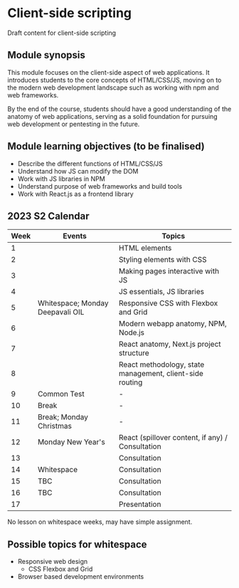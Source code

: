 # Client-side scripting

Draft content for client-side scripting

## Module synopsis

This module focuses on the client-side aspect of web applications. It introduces students to the core concepts of HTML/CSS/JS, moving on to the modern web development landscape such as working with npm and web frameworks.

By the end of the course, students should have a good understanding of the anatomy of web applications, serving as a solid foundation for pursuing web development or pentesting in the future.

## Module learning objectives (to be finalised)

- Describe the different functions of HTML/CSS/JS
- Understand how JS can modify the DOM
- Work with JS libraries in NPM
- Understand purpose of web frameworks and build tools
- Work with React.js as a frontend library

## 2023 S2 Calendar

| Week | Events                           | Topics                                                   |
| ---- | -------------------------------- | -------------------------------------------------------- |
| 1    |                                  | HTML elements                                            |
| 2    |                                  | Styling elements with CSS                                |
| 3    |                                  | Making pages interactive with JS                         |
| 4    |                                  | JS essentials, JS libraries                              |
| 5    | Whitespace; Monday Deepavali OIL | Responsive CSS with Flexbox and Grid                     |
| 6    |                                  | Modern webapp anatomy, NPM, Node.js                      |
| 7    |                                  | React anatomy, Next.js project structure                 |
| 8    |                                  | React methodology, state management, client-side routing |
| 9    | Common Test                      | -                                                        |
| 10   | Break                            | -                                                        |
| 11   | Break; Monday Christmas          | -                                                        |
| 12   | Monday New Year's                | React (spillover content, if any) / Consultation         |
| 13   |                                  | Consultation                                             |
| 14   | Whitespace                       | Consultation                                             |
| 15   | TBC                              | Consultation                                             |
| 16   | TBC                              | Consultation                                             |
| 17   |                                  | Presentation                                             |

No lesson on whitespace weeks, may have simple assignment.

## Possible topics for whitespace

- Responsive web design
  - CSS Flexbox and Grid
- Browser based development environments
